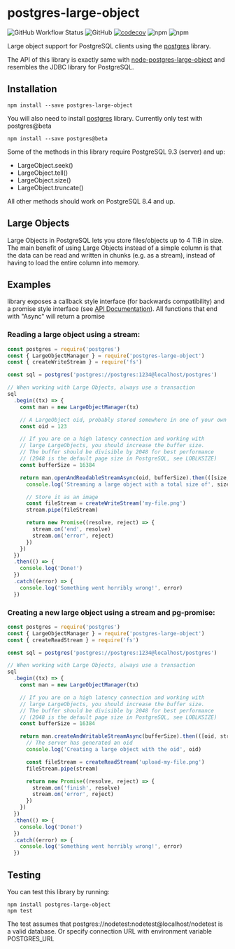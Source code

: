 # postgres-large-object

![GitHub Workflow Status](https://img.shields.io/github/workflow/status/yckao/postgres-large-object/Test)
![GitHub](https://img.shields.io/github/license/yckao/postgres-large-object)
[![codecov](https://codecov.io/gh/yckao/postgres-large-object/branch/master/graph/badge.svg)](https://codecov.io/gh/yckao/postgres-large-object)
![npm](https://img.shields.io/npm/dw/postgres-large-object)
![npm](https://img.shields.io/npm/v/postgres-large-object)

Large object support for PostgreSQL clients using the [postgres](https://www.npmjs.com/package/postgres) library.

The API of this library is exactly same with [node-postgres-large-object](https://www.npmjs.com/package/node-pg-large-object) and resembles the JDBC library for PostgreSQL.

## Installation

```
npm install --save postgres-large-object
```

You will also need to install [postgres](https://www.npmjs.com/package/postgres) library.
Currently only test with postgres@beta

```
npm install --save postgres@beta
```

Some of the methods in this library require PostgreSQL 9.3 (server) and up:

- LargeObject.seek()
- LargeObject.tell()
- LargeObject.size()
- LargeObject.truncate()

All other methods should work on PostgreSQL 8.4 and up.

## Large Objects

Large Objects in PostgreSQL lets you store files/objects up to 4 TiB in size. The main benefit
of using Large Objects instead of a simple column is that the data can be read and written in
chunks (e.g. as a stream), instead of having to load the entire column into memory.

## Examples

library exposes a callback style interface (for backwards compatibility) and a promise style
interface (see [API Documentation](#api-documentation)). All functions that end with "Async" will return a promise

### Reading a large object using a stream:

```javascript
const postgres = require('postgres')
const { LargeObjectManager } = require('postgres-large-object')
const { createWriteStream } = require('fs')

const sql = postgres('postgres://postgres:1234@localhost/postgres')

// When working with Large Objects, always use a transaction
sql
  .begin((tx) => {
    const man = new LargeObjectManager(tx)

    // A LargeObject oid, probably stored somewhere in one of your own tables.
    const oid = 123

    // If you are on a high latency connection and working with
    // large LargeObjects, you should increase the buffer size.
    // The buffer should be divisible by 2048 for best performance
    // (2048 is the default page size in PostgreSQL, see LOBLKSIZE)
    const bufferSize = 16384

    return man.openAndReadableStreamAsync(oid, bufferSize).then(([size, stream]) => {
      console.log('Streaming a large object with a total size of', size)

      // Store it as an image
      const fileStream = createWriteStream('my-file.png')
      stream.pipe(fileStream)

      return new Promise((resolve, reject) => {
        stream.on('end', resolve)
        stream.on('error', reject)
      })
    })
  })
  .then(() => {
    console.log('Done!')
  })
  .catch((error) => {
    console.log('Something went horribly wrong!', error)
  })
```

### Creating a new large object using a stream and pg-promise:

```javascript
const postgres = require('postgres')
const { LargeObjectManager } = require('postgres-large-object')
const { createReadStream } = require('fs')

const sql = postgres('postgres://postgres:1234@localhost/postgres')

// When working with Large Objects, always use a transaction
sql
  .begin((tx) => {
    const man = new LargeObjectManager(tx)

    // If you are on a high latency connection and working with
    // large LargeObjects, you should increase the buffer size.
    // The buffer should be divisible by 2048 for best performance
    // (2048 is the default page size in PostgreSQL, see LOBLKSIZE)
    const bufferSize = 16384

    return man.createAndWritableStreamAsync(bufferSize).then(([oid, stream]) => {
      // The server has generated an oid
      console.log('Creating a large object with the oid', oid)

      const fileStream = createReadStream('upload-my-file.png')
      fileStream.pipe(stream)

      return new Promise((resolve, reject) => {
        stream.on('finish', resolve)
        stream.on('error', reject)
      })
    })
  })
  .then(() => {
    console.log('Done!')
  })
  .catch((error) => {
    console.log('Something went horribly wrong!', error)
  })
```

## Testing

You can test this library by running:

```
npm install postgres-large-object
npm test
```

The test assumes that postgres://nodetest:nodetest@localhost/nodetest is a valid database.
Or specify connection URL with environment variable POSTGRES_URL
